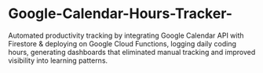 # Google-Calendar-Hours-Tracker-
Automated productivity tracking by integrating Google Calendar API with Firestore &amp; deploying on Google Cloud Functions, logging daily coding hours, generating dashboards that eliminated manual tracking and improved visibility into learning patterns.
